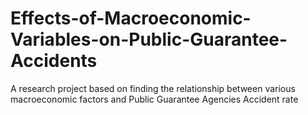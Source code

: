 # Effects-of-Macroeconomic-Variables-on-Public-Guarantee-Accidents
A research project based on finding the relationship between various macroeconomic factors and Public Guarantee Agencies Accident rate
